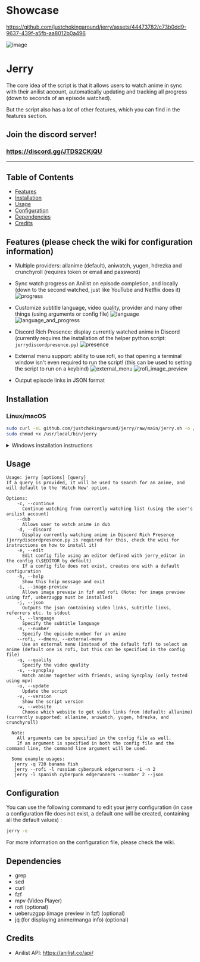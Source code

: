 # Showcase

https://github.com/justchokingaround/jerry/assets/44473782/c73b0dd9-9637-439f-a5fb-aa8012b0a496

![image](https://github.com/justchokingaround/jerry/assets/44473782/9f49b6e1-a07a-4610-b893-6a5ab816c40b)


# Jerry
The core idea of the script is that it allows users to watch anime in sync with their anilist account, automatically updating and tracking all progress (down to seconds of an episode watched).

But the script also has a lot of other features, which you can find in the features section.

## Join the discord server!

### https://discord.gg/JTDS2CKjQU

---
## Table of Contents
- [Features](#features)
- [Installation](#installation)
- [Usage](#usage)
- [Configuration](#configuration)
- [Dependencies](#dependencies)
- [Credits](#credits)

## Features (please check the wiki for configuration information)
- Multiple providers: allanime (default), aniwatch, yugen, hdrezka and crunchyroll (requires token or email and password)
- Sync watch progress on Anilist on episode completion, and locally (down to the second watched, just like YouTube and Netflix does it)
![progress](./assets/progress.png)

- Customize subtitle language, video quality, provider and many other things (using arguments or config file)
![language](./assets/language.png)
![language_and_progress](./assets/language_and_progress.png)

- Discord Rich Presence: display currently watched anime in Discord (currently requires the installation of the helper python script: `jerrydiscordpresence.py`)
![presence](./assets/presence.png)

- External menu support: ability to use rofi, so that opening a terminal window isn't even required to run the script! (this can be used to setting the script to run on a keybind)
![external_menu](./assets/external_menu.png)
![rofi_image_preview](./assets/rofi_image_preview.png)

- Output episode links in JSON format


## Installation
### Linux/macOS
```sh
sudo curl -sL github.com/justchokingaround/jerry/raw/main/jerry.sh -o /usr/local/bin/jerry &&
sudo chmod +x /usr/local/bin/jerry
```

<details>
<summary>Windows installation instructions</summary>

* This guide covers how to install and use jerry with the Windows Terminal (which comes pre-installed with Windows 11), you could also use a different terminal emulator, that supports fzf, like for example Wezterm
* Note that the Git Bash terminal does *not* have proper 
fzf support

Basically, what we are going to do is install the bash shell and use it to install the shell script. We will also install the mpv video player and fzf, which are required for the script to work.

1. Install scoop

Open a PowerShell terminal https://learn.microsoft.com/en-us/powershell/scripting/install/installing-powershell-on-windows?view=powershell-7.2#msi (version 5.1 or later) and run:

```ps
Set-ExecutionPolicy RemoteSigned -Scope CurrentUser
irm get.scoop.sh | iex
```

2. Install git,mpv and fzf

```ps
scoop bucket add extras
scoop install git mpv fzf
```
3. Install windows terminal (you don't need to have a microsoft account for that)
   https://learn.microsoft.com/en-us/windows/terminal/install

4. Install git bash (select the option to add it to the windows terminal during installation)
   https://git-scm.com/download/win

(The next steps are to be done in the windows terminal, in a bash shell)

5. Download the script file to the current directory
```sh
curl -O "https://raw.githubusercontent.com/justchokingaround/jerry/main/jerry.sh"
```

6. Give it executable permissions
```sh
chmod +x jerry.sh
```

7. Copy the script to path
```sh
cp jerry.sh /usr/bin/jerry
```

8. Use jerry
```sh
jerry --help
```

</details>


## Usage
```
Usage: jerry [options] [query]
If a query is provided, it will be used to search for an anime, and will default to the 'Watch New' option.

Options:
    -c, --continue
      Continue watching from currently watching list (using the user's anilist account)
    --dub
      Allows user to watch anime in dub
    -d, --discord
      Display currently watching anime in Discord Rich Presence (jerrydiscordpresence.py is required for this, check the wiki for instructions on how to install it)
    -e, --edit
      Edit config file using an editor defined with jerry_editor in the config (\$EDITOR by default)
      If a config file does not exist, creates one with a default configuration
    -h, --help
      Show this help message and exit
    -i, --image-preview
      Allows image preveiw in fzf and rofi (Note: for image preview using fzf, ueberzugpp must be installed)
    -j, --json
      Outputs the json containing video links, subtitle links, referrers etc. to stdout
    -l, --language
      Specify the subtitle language
    -n, --number
      Specify the episode number for an anime
    --rofi, --dmenu, --external-menu
      Use an external menu (instead of the default fzf) to select an anime (default one is rofi, but this can be specified in the config file)
    -q, --quality
      Specify the video quality
    -s, --syncplay
      Watch anime together with friends, using Syncplay (only tested using mpv)
    -u, --update
      Update the script
    -v, --version
      Show the script version
    -w, --website
      Choose which website to get video links from (default: allanime) (currently supported: allanime, aniwatch, yugen, hdrezka, and crunchyroll)

  Note: 
    All arguments can be specified in the config file as well.
    If an argument is specified in both the config file and the command line, the command line argument will be used.

  Some example usages:
   jerry -q 720 banana fish
   jerry --rofi -l russian cyberpunk edgerunners -i -n 2
   jerry -l spanish cyberpunk edgerunners --number 2 --json
```
## Configuration

You can use the following command to edit your jerry configuration (in case a configuration file does not exist, a default one will be created, containing all the default values) :
```sh
jerry -e
```

For more information on the configuration file, please check the wiki.

## Dependencies
- grep
- sed
- curl
- fzf
- mpv (Video Player)
- rofi (optional)
- ueberuzgpp (image preview in fzf) (optional)
- jq (for displaying anime/manga info) (optional)

## Credits
- Anilist API: https://anilist.co/api/
